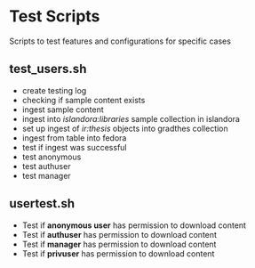# Test Scripts
Scripts to test features and configurations for specific cases

## test_users.sh
* create testing log
* checking if sample content exists
* ingest sample content
* ingest into _islandora:libraries_ sample collection in islandora
* set up ingest of _ir:thesis_ objects into gradthes collection
* ingest from table into fedora
* test if ingest was successful
* test anonymous
* test authuser
* test manager

## usertest.sh
* Test if **anonymous user** has permission to download content
* Test if **authuser** has permission to download content
* Test if **manager** has permission to download content
* Test if **privuser** has permission to download content

